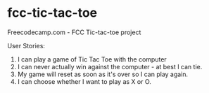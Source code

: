 # fcc-tic-tac-toe
Freecodecamp.com - FCC Tic-tac-toe project

User Stories:
1. I can play a game of Tic Tac Toe with the computer
2. I can never actually win against the computer - at best I can tie.
3. My game will reset as soon as it's over so I can play again.
4. I can choose whether I want to play as X or O.

